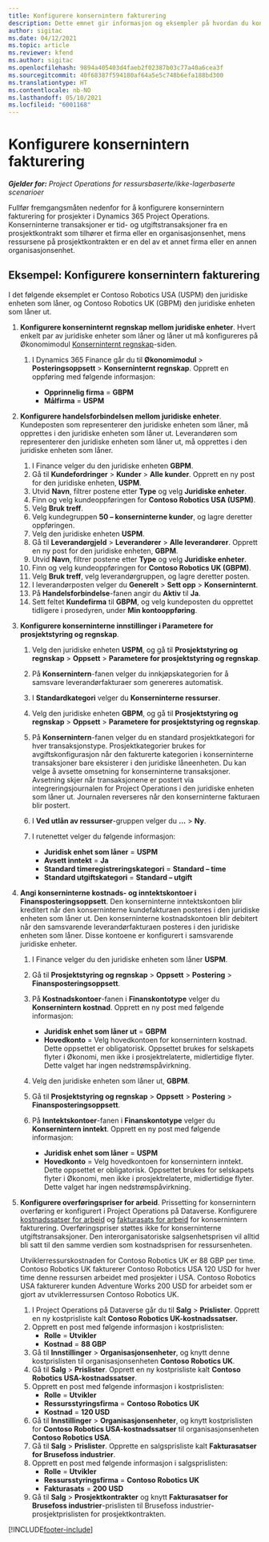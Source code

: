 ```yaml
---
title: Konfigurere konsernintern fakturering
description: Dette emnet gir informasjon og eksempler på hvordan du konfigurerer konserninterne fakturaer for prosjekter.
author: sigitac
ms.date: 04/12/2021
ms.topic: article
ms.reviewer: kfend
ms.author: sigitac
ms.openlocfilehash: 9894a405403d4faeb2f02387b03c77a40a6cea3f
ms.sourcegitcommit: 40f68387f594180af64a5e5c748b6efa188bd300
ms.translationtype: HT
ms.contentlocale: nb-NO
ms.lasthandoff: 05/10/2021
ms.locfileid: "6001168"
---
```

# <a name="configure-intercompany-invoicing"></a>Konfigurere konsernintern fakturering

_**Gjelder for:** Project Operations for ressursbaserte/ikke-lagerbaserte scenarioer_

Fullfør fremgangsmåten nedenfor for å konfigurere konsernintern fakturering for prosjekter i Dynamics 365 Project Operations. Konserninterne transaksjoner er tid- og utgiftstransaksjoner fra en prosjektkontrakt som tilhører et firma eller en organisasjonsenhet, mens ressursene på prosjektkontrakten er en del av et annet firma eller en annen organisasjonsenhet.

## <a name="example-configure-intercompany-invoicing"></a>Eksempel: Konfigurere konsernintern fakturering

I det følgende eksemplet er Contoso Robotics USA (USPM) den juridiske enheten som låner, og Contoso Robotics UK (GBPM) den juridiske enheten som låner ut. 

1. **Konfigurere konserninternt regnskap mellom juridiske enheter**. Hvert enkelt par av juridiske enheter som låner og låner ut må konfigureres på Økonomimodul [Konserninternt regnskap](/dynamics365/finance/general-ledger/intercompany-accounting-setup)-siden.
    
    1. I Dynamics 365 Finance går du til **Økonomimodul** > **Posteringsoppsett** > **Konserninternt regnskap**. Opprett en oppføring med følgende informasjon:

        - **Opprinnelig firma** = **GBPM**
        - **Målfirma** = **USPM**

2. **Konfigurere handelsforbindelsen mellom juridiske enheter**. Kundeposten som representerer den juridiske enheten som låner, må opprettes i den juridiske enheten som låner ut. Leverandøren som representerer den juridiske enheten som låner ut, må opprettes i den juridiske enheten som låner.

     1. I Finance velger du den juridiske enheten **GBPM**.
     2. Gå til **Kundefordringer** > **Kunder** > **Alle kunder**. Opprett en ny post for den juridiske enheten, **USPM**.
     3. Utvid **Navn**, filtrer postene etter **Type** og velg **Juridiske enheter**. 
     4. Finn og velg kundeoppføringen for **Contoso Robotics USA (USPM)**.
     5. Velg **Bruk treff**. 
     6. Velg kundegruppen **50 – konserninterne kunder**, og lagre deretter oppføringen.
     7. Velg den juridiske enheten **USPM**.
     8. Gå til **Leverandørgjeld** > **Leverandører** > **Alle leverandører**. Opprett en ny post for den juridiske enheten, **GBPM**.
     9. Utvid **Navn**, filtrer postene etter **Type** og velg **Juridiske enheter**. 
     10. Finn og velg kundeoppføringen for **Contoso Robotics UK (GBPM)**.
     11. Velg **Bruk treff**, velg leverandørgruppen, og lagre deretter posten.
     12. I leverandørposten velger du **Generelt** > **Sett opp** > **Konserninternt**.
     13. På **Handelsforbindelse**-fanen angir du **Aktiv** til **Ja**.
     14. Sett feltet **Kundefirma** til **GBPM**, og velg kundeposten du opprettet tidligere i prosedyren, under **Min kontooppføring**.

3. **Konfigurere konserninterne innstillinger i Parametere for prosjektstyring og regnskap**. 

    1. Velg den juridiske enheten **USPM**, og gå til **Prosjektstyring og regnskap** > **Oppsett** > **Parametere for prosjektstyring og regnskap**.
    2. På **Konsernintern**-fanen velger du innkjøpskategorien for å samsvare leverandørfakturaer som genereres automatisk.
    3. I **Standardkategori** velger du **Konserninterne ressurser**.
    4. Velg den juridiske enheten **GBPM**, og gå til **Prosjektstyring og regnskap** > **Oppsett** > **Parametere for prosjektstyring og regnskap**.
    5. På **Konsernintern**-fanen velger du en standard prosjektkategori for hver transaksjonstype. Prosjektkategorier brukes for avgiftskonfigurasjon når den fakturerte kategorien i konserninterne transaksjoner bare eksisterer i den juridiske låneenheten. Du kan velge å avsette omsetning for konserninterne transaksjoner. Avsetning skjer når transaksjonene er postert via integreringsjournalen for Project Operations i den juridiske enheten som låner ut. Journalen reverseres når den konserninterne fakturaen blir postert.
    6. I **Ved utlån av ressurser**-gruppen velger du **...** > **Ny**. 
    7. I rutenettet velger du følgende informasjon:

          - **Juridisk enhet som låner** = **USPM**
          - **Avsett inntekt** = **Ja**
          - **Standard timeregistreringskategori** = **Standard – time**
          - **Standard utgiftskategori** = **Standard – utgift**

4. **Angi konserninterne kostnads- og inntektskontoer i Finansposteringsoppsett**. Den konserninterne inntektskontoen blir kreditert når den konserninterne kundefakturaen posteres i den juridiske enheten som låner ut. Den konserninterne kostnadskontoen blir debitert når den samsvarende leverandørfakturaen posteres i den juridiske enheten som låner. Disse kontoene er konfigurert i samsvarende juridiske enheter. 
      
     1. I Finance velger du den juridiske enheten som låner **USPM**. 
     2. Gå til **Prosjektstyring og regnskap** > **Oppsett** > **Postering** > **Finansposteringsoppsett**. 
     3. På **Kostnadskontoer**-fanen i **Finanskontotype** velger du **Konsernintern kostnad**. Opprett en ny post med følgende informasjon:
      
        - **Juridisk enhet som låner ut** = **GBPM**
        - **Hovedkonto** = Velg hovedkontoen for konsernintern kostnad. Dette oppsettet er obligatorisk. Oppsettet brukes for selskapets flyter i Økonomi, men ikke i prosjektrelaterte, midlertidige flyter. Dette valget har ingen nedstrømspåvirkning. 
        
     4. Velg den juridiske enheten som låner ut, **GBPM**. 
     5. Gå til **Prosjektstyring og regnskap** > **Oppsett** > **Postering** > **Finansposteringsoppsett**. 
     6. På **Inntektskontoer**-fanen i **Finanskontotype** velger du **Konsernintern inntekt**. Opprett en ny post med følgende informasjon:

        - **Juridisk enhet som låner** = **USPM**
        - **Hovedkonto** = Velg hovedkontoen for konsernintern inntekt. Dette oppsettet er obligatorisk. Oppsettet brukes for selskapets flyter i Økonomi, men ikke i prosjektrelaterte, midlertidige flyter. Dette valget har ingen nedstrømspåvirkning. 

5. **Konfigurere overføringspriser for arbeid**. Prissetting for konsernintern overføring er konfigurert i Project Operations på Dataverse. Konfigurere [kostnadssatser for arbeid](../pricing-costing/set-up-labor-cost-rate.md#transfer-pricing-and-costs-for-resources-outside-of-your-division-or-legal-entity) og [fakturasats for arbeid](../pricing-costing/set-up-labor-bill-rate.md#transfer-pricing-or-set-up-bill-rates-for-resources-from-other-organizational-units-or-divisions) for konsernintern fakturering. Overføringspriser støttes ikke for konserninterne utgiftstransaksjoner. Den interorganisatoriske salgsenhetsprisen vil alltid bli satt til den samme verdien som kostnadsprisen for ressursenheten.

      Utviklerressurskostnaden for Contoso Robotics UK er 88 GBP per time. Contoso Robotics UK fakturerer Contoso Robotics USA 120 USD for hver time denne ressursen arbeidet med prosjekter i USA. Contoso Robotics USA fakturerer kunden Adventure Works 200 USD for arbeidet som er gjort av utviklerressursen Contoso Robotics UK.

      1. I Project Operations på Dataverse går du til **Salg** > **Prislister**. Opprett en ny kostprisliste kalt **Contoso Robotics UK-kostnadssatser.** 
      2. Opprett en post med følgende informasjon i kostprislisten:
         - **Rolle** = **Utvikler**
         - **Kostnad** = **88 GBP**
      3. Gå til **Innstillinger** > **Organisasjonsenheter**, og knytt denne kostprislisten til organisasjonsenheten **Contoso Robotics UK**.
      4. Gå til **Salg** > **Prislister**. Opprett en ny kostprisliste kalt **Contoso Robotics USA-kostnadssatser**. 
      5. Opprett en post med følgende informasjon i kostprislisten:
          - **Rolle** = **Utvikler**
          - **Ressursstyringsfirma** = **Contoso Robotics UK**
          - **Kostnad** = **120 USD**
      6. Gå til **Innstillinger** > **Organisasjonsenheter**, og knytt kostprislisten for **Contoso Robotics USA-kostnadssatser** til organisasjonsenheten **Contoso Robotics USA**.
      7. Gå til **Salg** > **Prislister**. Opprette en salgsprisliste kalt **Fakturasatser for Brusefoss industrier**. 
      8. Opprett en post med følgende informasjon i salgsprislisten:
          - **Rolle** = **Utvikler**
          - **Ressursstyringsfirma** = **Contoso Robotics UK**
          - **Fakturasats** = **200 USD**
      9. Gå til **Salg** > **Prosjektkontrakter** og knytt **Fakturasatser for Brusefoss industrier**-prislisten til Brusefoss industrier-prosjektprislisten for prosjektkontrakten.


[!INCLUDE[footer-include](../includes/footer-banner.md)]
